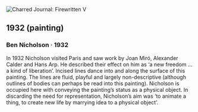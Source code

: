 <div class="artwork-of-the-day">
  <div class="container">
    <div class="img-wrapper">
      <img
        src="https://uploads3.wikiart.org/images/ben-nicholson/1932-painting-1932.jpg!Large.jpg"
        alt="Charred Journal: Firewritten V" />
    </div>
    <div class="artwork-detail">
      <div class="artwork-origin"> 
        <h2 class="artwork-name">1932 (painting)</h2>
        <h3 class="artist">
          Ben Nicholson
                    ·  1932
        </h3>
      </div>
      <p class="description">
        <span class="artwork-description-text ng-binding" ng-bind-html="viewModel.ArtworkOfTheDay.Description | unsafe">In 1932 Nicholson visited Paris and saw work by Joan Miró, Alexander Calder and Hans Arp. He described their effect on him as ‘a new freedom ... a kind of liberation’. Incised lines dance into and along the surface of this painting. The lines are fluid, playful and largely non-descriptive (although outlines of bodies can perhaps be read into this painting). Nicholson is occupied here with conveying the painting’s status as a physical object. In discarding the need for representation, Nicholson’s aim was ‘to animate a thing, to create new life by marrying idea to a physical object’.</span>
                        <div class="text-shadow-container" ng-show="showShadow" style=""></div>
      </p>
    </div>
  </div>

</div>

